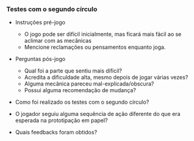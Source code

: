 ### Testes com o segundo círculo

- Instruções pré-jogo

    - O jogo pode ser difícil inicialmente, mas ficará mais fácil ao se aclimar com as mecânicas
    - Mencione reclamações ou pensamentos enquanto joga.

- Perguntas pós-jogo

    - Qual foi a parte que sentiu mais difícil?
    - Acredita a dificuldade alta, mesmo depois de jogar várias vezes?
    - Alguma mecânica pareceu mal-explicada/obscura?
    - Possui alguma recomendação de mudança?

- Como foi realizado os testes com o segundo círculo?
- O jogador seguiu alguma sequência de ação diferente do que era esperada na prototipação em papel?
- Quais feedbacks foram obtidos?

<!-- ### Testes com o terceiro círculo -->
